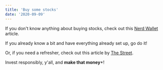 ```yaml
---
title: 'Buy some stocks'
date: '2020-09-09'
---
```


If you don't know anything about buying stocks, check out this [Nerd Wallet](https://www.nerdwallet.com/article/investing/how-to-buy-stocks) article. 

If you already know a bit and have everything already set up, go do it!

Or, if you need a refresher, check out this article by [The Street](https://www.thestreet.com/how-to/how-to-research-stocks-14948710).

Invest responsibly, y'all, and **make that money***!